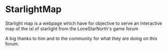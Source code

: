 # StarlightMap

Starlight map is a webpage which have for objective to serve an interactive map of the isl of starlight from the LoneStarNorth's game forum

A big thanks to him and to the community for what they are doing on this forum.

